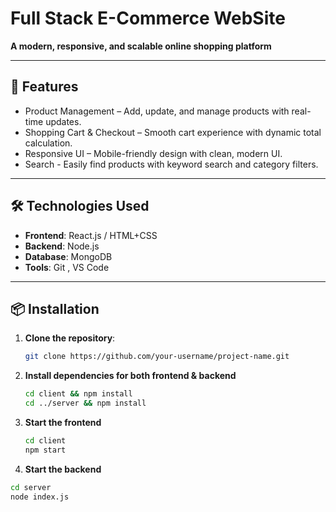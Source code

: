 # Full Stack E-Commerce WebSite 

**A modern, responsive, and scalable online shopping platform**

---

## 🚀 Features

- Product Management – Add, update, and manage products with real-time updates.
- Shopping Cart & Checkout – Smooth cart experience with dynamic total calculation.
- Responsive UI – Mobile-friendly design with clean, modern UI.
- Search - Easily find products with keyword search and category filters.

---

## 🛠️ Technologies Used

- **Frontend**: React.js / HTML+CSS  
- **Backend**: Node.js  
- **Database**: MongoDB   
- **Tools**: Git , VS Code  


---

## 📦 Installation

1. **Clone the repository**:
   ```bash
   git clone https://github.com/your-username/project-name.git

2. **Install dependencies for both frontend & backend**
   ```bash
   cd client && npm install
   cd ../server && npm install

3. **Start the frontend**
   ```bash
   cd client
   npm start

4.  **Start the backend**
   ```bash
   cd server
   node index.js
  
